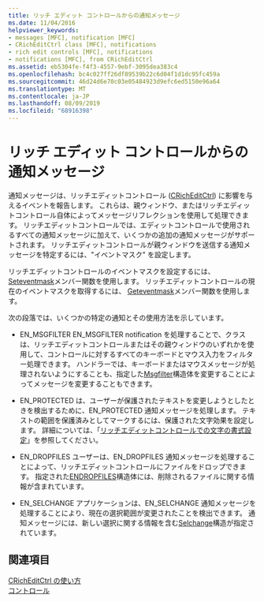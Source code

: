 ```yaml
---
title: リッチ エディット コントロールからの通知メッセージ
ms.date: 11/04/2016
helpviewer_keywords:
- messages [MFC], notification [MFC]
- CRichEditCtrl class [MFC], notifications
- rich edit controls [MFC], notifications
- notifications [MFC], from CRichEditCtrl
ms.assetid: eb5304fe-f4f3-4557-9ebf-3095dea383c4
ms.openlocfilehash: bc4c027ff26df89539b22c6d04f1d1dc95fc459a
ms.sourcegitcommit: 46d24d6e70c03e05484923d9efc6ed5150e96a64
ms.translationtype: MT
ms.contentlocale: ja-JP
ms.lasthandoff: 08/09/2019
ms.locfileid: "68916398"
---
```

# <a name="notifications-from-a-rich-edit-control"></a>リッチ エディット コントロールからの通知メッセージ

通知メッセージは、リッチエディットコントロール ([CRichEditCtrl](../mfc/reference/cricheditctrl-class.md)) に影響を与えるイベントを報告します。 これらは、親ウィンドウ、またはリッチエディットコントロール自体によってメッセージリフレクションを使用して処理できます。 リッチエディットコントロールでは、エディットコントロールで使用されるすべての通知メッセージに加えて、いくつかの追加の通知メッセージがサポートされます。 リッチエディットコントロールが親ウィンドウを送信する通知メッセージを特定するには、"イベントマスク" を設定します。

リッチエディットコントロールのイベントマスクを設定するには、 [Seteventmask](../mfc/reference/cricheditctrl-class.md#seteventmask)メンバー関数を使用します。 リッチエディットコントロールの現在のイベントマスクを取得するには、 [Geteventmask](../mfc/reference/cricheditctrl-class.md#geteventmask)メンバー関数を使用します。

次の段落では、いくつかの特定の通知とその使用方法を示しています。

- EN_MSGFILTER EN_MSGFILTER notification を処理することで、クラスは、リッチエディットコントロールまたはその親ウィンドウのいずれかを使用して、コントロールに対するすべてのキーボードとマウス入力をフィルター処理できます。 ハンドラーでは、キーボードまたはマウスメッセージが処理されないようにすることも、指定した[Msgfilter](/windows/desktop/api/richedit/ns-richedit-msgfilter)構造体を変更することによってメッセージを変更することもできます。

- EN_PROTECTED は、ユーザーが保護されたテキストを変更しようとしたときを検出するために、EN_PROTECTED 通知メッセージを処理します。 テキストの範囲を保護済みとしてマークするには、保護された文字効果を設定します。 詳細については、「[リッチエディットコントロールでの文字の書式設定](../mfc/character-formatting-in-rich-edit-controls.md)」を参照してください。

- EN_DROPFILES ユーザーは、EN_DROPFILES 通知メッセージを処理することによって、リッチエディットコントロールにファイルをドロップできます。 指定された[ENDROPFILES](/windows/desktop/api/richedit/ns-richedit-endropfiles)構造体には、削除されるファイルに関する情報が含まれています。

- EN_SELCHANGE アプリケーションは、EN_SELCHANGE 通知メッセージを処理することにより、現在の選択範囲が変更されたことを検出できます。 通知メッセージには、新しい選択に関する情報を含む[Selchange](/windows/desktop/api/richedit/ns-richedit-selchange)構造が指定されています。

## <a name="see-also"></a>関連項目

[CRichEditCtrl の使い方](../mfc/using-cricheditctrl.md)<br/>
[コントロール](../mfc/controls-mfc.md)
